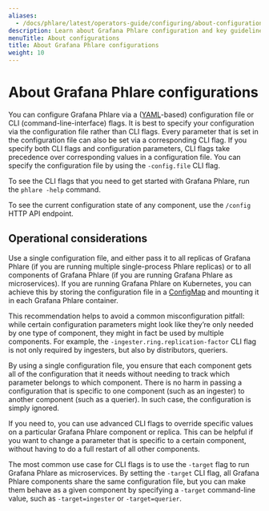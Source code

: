 ```yaml
---
aliases:
  - /docs/phlare/latest/operators-guide/configuring/about-configurations/
description: Learn about Grafana Phlare configuration and key guidelines to consider.
menuTitle: About configurations
title: About Grafana Phlare configurations
weight: 10
---
```


# About Grafana Phlare configurations

You can configure Grafana Phlare via a ([YAML](https://en.wikipedia.org/wiki/YAML)-based) configuration file or CLI (command-line-interface) flags. It is best to specify your configuration via the configuration file rather than CLI flags. Every parameter that is set in the configuration file can also be set via a corresponding CLI flag. If you specify both CLI flags and configuration parameters, CLI flags take precedence over corresponding values in a configuration file. You can specify the configuration file by using the `-config.file` CLI flag.

To see the CLI flags that you need to get started with Grafana Phlare, run the `phlare -help` command.

To see the current configuration state of any component, use the `/config` HTTP API endpoint.


## Operational considerations

Use a single configuration file, and either pass it to all replicas of Grafana Phlare (if you are running multiple single-process Phlare replicas) or to all components of Grafana Phlare (if you are running Grafana Phlare as microservices). If you are running Grafana Phlare on Kubernetes, you can achieve this by storing the configuration file in a [ConfigMap](https://kubernetes.io/docs/concepts/configuration/configmap/) and mounting it in each Grafana Phlare container.

This recommendation helps to avoid a common misconfiguration pitfall: while certain configuration parameters might look like they’re only needed by one type of component, they might in fact be used by multiple components. For example, the `-ingester.ring.replication-factor` CLI flag is not only required by ingesters, but also by distributors, queriers.

By using a single configuration file, you ensure that each component gets all of the configuration that it needs without needing to track which parameter belongs to which component.
There is no harm in passing a configuration that is specific to one component (such as an ingester) to another component (such as a querier). In such case, the configuration is simply ignored.

If you need to, you can use advanced CLI flags to override specific values on a particular Grafana Phlare component or replica. This can be helpful if you want to change a parameter that is specific to a certain component, without having to do a full restart of all other components.

The most common use case for CLI flags is to use the `-target` flag to run Grafana Phlare as microservices. By setting the `-target` CLI flag, all Grafana Phlare components share the same configuration file, but you can make them behave as a given component by specifying a `-target` command-line value, such as `-target=ingester` or `-target=querier`.
